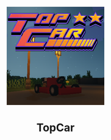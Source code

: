 <p align="center"><img src="../src/assets/images/icon.png" alt="icon-launcher"></p>

<h1 align="center">TopCar</h1>

